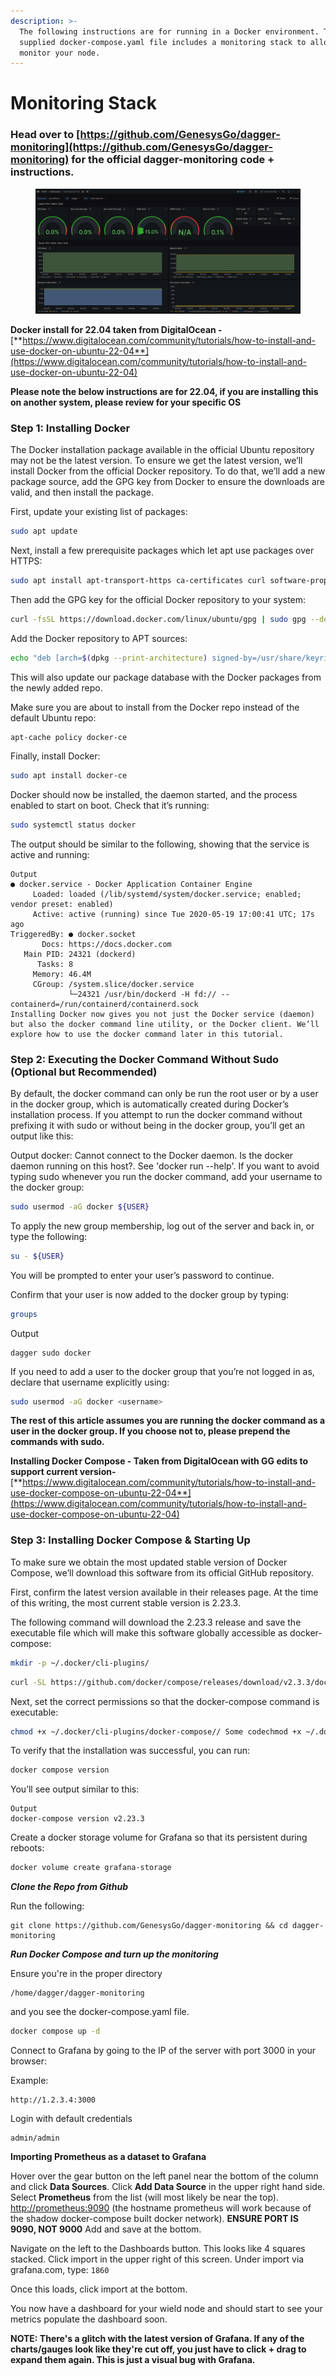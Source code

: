 ```yaml
---
description: >-
  The following instructions are for running in a Docker environment. The
  supplied docker-compose.yaml file includes a monitoring stack to allow you to
  monitor your node.
---
```


# Monitoring Stack

### Head over to [https://github.com/GenesysGo/dagger-monitoring](https://github.com/GenesysGo/dagger-monitoring) for the official dagger-monitoring code + instructions.

<figure><img src="../.gitbook/assets/image (1).png" alt=""><figcaption></figcaption></figure>

**Docker install for 22.04 taken from DigitalOcean -** [**https://www.digitalocean.com/community/tutorials/how-to-install-and-use-docker-on-ubuntu-22-04**](https://www.digitalocean.com/community/tutorials/how-to-install-and-use-docker-on-ubuntu-22-04)

**Please note the below instructions are for 22.04, if you are installing this on another system, please review for your specific OS**

### Step 1: Installing Docker

The Docker installation package available in the official Ubuntu repository may not be the latest version. To ensure we get the latest version, we’ll install Docker from the official Docker repository. To do that, we’ll add a new package source, add the GPG key from Docker to ensure the downloads are valid, and then install the package.

First, update your existing list of packages:

```sh
sudo apt update
```

Next, install a few prerequisite packages which let apt use packages over HTTPS:

```bash
sudo apt install apt-transport-https ca-certificates curl software-properties-common
```

Then add the GPG key for the official Docker repository to your system:

```bash
curl -fsSL https://download.docker.com/linux/ubuntu/gpg | sudo gpg --dearmor -o /usr/share/keyrings/docker-archive-keyring.gpg
```

Add the Docker repository to APT sources:

```bash
echo "deb [arch=$(dpkg --print-architecture) signed-by=/usr/share/keyrings/docker-archive-keyring.gpg] https://download.docker.com/linux/ubuntu $(lsb_release -cs) stable" | sudo tee /etc/apt/sources.list.d/docker.list > /dev/null"
```

This will also update our package database with the Docker packages from the newly added repo.

Make sure you are about to install from the Docker repo instead of the default Ubuntu repo:

```basic
apt-cache policy docker-ce
```

Finally, install Docker:

```bash
sudo apt install docker-ce
```

Docker should now be installed, the daemon started, and the process enabled to start on boot. Check that it’s running:

```bash
sudo systemctl status docker
```

The output should be similar to the following, showing that the service is active and running:

```
Output
● docker.service - Docker Application Container Engine
     Loaded: loaded (/lib/systemd/system/docker.service; enabled; vendor preset: enabled)
     Active: active (running) since Tue 2020-05-19 17:00:41 UTC; 17s ago
TriggeredBy: ● docker.socket
       Docs: https://docs.docker.com
   Main PID: 24321 (dockerd)
      Tasks: 8
     Memory: 46.4M
     CGroup: /system.slice/docker.service
             └─24321 /usr/bin/dockerd -H fd:// --containerd=/run/containerd/containerd.sock
Installing Docker now gives you not just the Docker service (daemon) but also the docker command line utility, or the Docker client. We’ll explore how to use the docker command later in this tutorial.
```

### Step 2: Executing the Docker Command Without Sudo (Optional but Recommended)

By default, the docker command can only be run the root user or by a user in the docker group, which is automatically created during Docker’s installation process. If you attempt to run the docker command without prefixing it with sudo or without being in the docker group, you’ll get an output like this:

Output docker: Cannot connect to the Docker daemon. Is the docker daemon running on this host?. See 'docker run --help'. If you want to avoid typing sudo whenever you run the docker command, add your username to the docker group:

```bash
sudo usermod -aG docker ${USER}
```

To apply the new group membership, log out of the server and back in, or type the following:

```bash
su - ${USER}
```

You will be prompted to enter your user’s password to continue.

Confirm that your user is now added to the docker group by typing:

```bash
groups
```

Output

```
dagger sudo docker
```

If you need to add a user to the docker group that you’re not logged in as, declare that username explicitly using:

```bash
sudo usermod -aG docker <username>
```

**The rest of this article assumes you are running the docker command as a user in the docker group. If you choose not to, please prepend the commands with sudo.**

**Installing Docker Compose - Taken from DigitalOcean with GG edits to support current version-** [**https://www.digitalocean.com/community/tutorials/how-to-install-and-use-docker-compose-on-ubuntu-22-04**](https://www.digitalocean.com/community/tutorials/how-to-install-and-use-docker-compose-on-ubuntu-22-04)

### Step 3: Installing Docker Compose & Starting Up

To make sure we obtain the most updated stable version of Docker Compose, we’ll download this software from its official GitHub repository.

First, confirm the latest version available in their releases page. At the time of this writing, the most current stable version is 2.23.3.

The following command will download the 2.23.3 release and save the executable file which will make this software globally accessible as docker-compose:

```bash
mkdir -p ~/.docker/cli-plugins/
```

```sh
curl -SL https://github.com/docker/compose/releases/download/v2.3.3/docker-compose-linux-x86_64 -o ~/.docker/cli-plugins/docker-compose
```

Next, set the correct permissions so that the docker-compose command is executable:

```sh
chmod +x ~/.docker/cli-plugins/docker-compose// Some codechmod +x ~/.docker/cli-plugins/docker-compose
```

To verify that the installation was successful, you can run:

```sh
docker compose version
```

You’ll see output similar to this:

```
Output
docker-compose version v2.23.3
```

Create a docker storage volume for Grafana so that its persistent during reboots:

```sh
docker volume create grafana-storage
```

_**Clone the Repo from Github**_&#x20;

Run the following:

```
git clone https://github.com/GenesysGo/dagger-monitoring && cd dagger-monitoring
```

_**Run Docker Compose and turn up the monitoring**_

Ensure you're in the proper directory

```
/home/dagger/dagger-monitoring
```

and you see the docker-compose.yaml file.

```sh
docker compose up -d
```

Connect to Grafana by going to the IP of the server with port 3000 in your browser:

Example:

```
http://1.2.3.4:3000
```

Login with default credentials

```
admin/admin
```

**Importing Prometheus as a dataset to Grafana**

Hover over the gear button on the left panel near the bottom of the column and click **Data Sources**. Click **Add Data Source** in the upper right hand side. Select **Prometheus** from the list (will most likely be near the top). [http://prometheus:9090](http://prometheus:9090/) (the hostname prometheus will work because of the shadow docker-compose built docker network). **ENSURE PORT IS 9090, NOT 9000** Add and save at the bottom.

Navigate on the left to the Dashboards button. This looks like 4 squares stacked. Click import in the upper right of this screen. Under import via grafana.com, type: `1860`

Once this loads, click import at the bottom.

You now have a dashboard for your wield node and should start to see your metrics populate the dashboard soon.

**NOTE: There's a glitch with the latest version of Grafana. If any of the charts/gauges look like they're cut off, you just have to click + drag to expand them again. This is just a visual bug with Grafana.**
